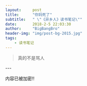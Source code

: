 ```yaml
---
layout:     post
title:      "你妈死了"
subtitle:   " \"《异乡人》读书笔记\""
date:       2018-2-5 22:03:30
author:     "BigBangBro"
header-img: "img/post-bg-2015.jpg"
tags:
    - 读书笔记
---
```


> 真的不是骂人


<p id = "build"></p>
---

内容已被加密!!

